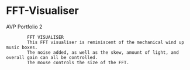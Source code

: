 # FFT-Visualiser
AVP Portfolio 2

            FFT VISUALISER
            This FFT visualiser is reminiscent of the mechanical wind up music boxes.
            The noise added, as well as the skew, amount of light, and overall gain can all be controlled.
            The mouse controls the size of the FFT.
